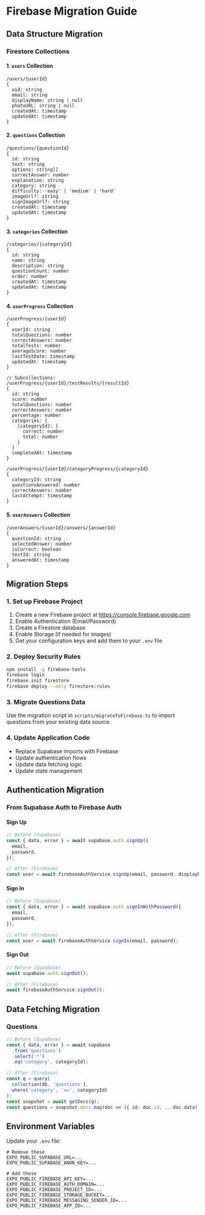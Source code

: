 # Firebase Migration Guide

## Data Structure Migration

### Firestore Collections

#### 1. `users` Collection
```
/users/{userId}
{
  uid: string
  email: string
  displayName: string | null
  photoURL: string | null
  createdAt: timestamp
  updatedAt: timestamp
}
```

#### 2. `questions` Collection
```
/questions/{questionId}
{
  id: string
  text: string
  options: string[]
  correctAnswer: number
  explanation: string
  category: string
  difficulty: 'easy' | 'medium' | 'hard'
  imageUrl?: string
  signImageUrl?: string
  createdAt: timestamp
  updatedAt: timestamp
}
```

#### 3. `categories` Collection
```
/categories/{categoryId}
{
  id: string
  name: string
  description: string
  questionCount: number
  order: number
  createdAt: timestamp
  updatedAt: timestamp
}
```

#### 4. `userProgress` Collection
```
/userProgress/{userId}
{
  userId: string
  totalQuestions: number
  correctAnswers: number
  totalTests: number
  averageScore: number
  lastTestDate: timestamp
  updatedAt: timestamp
}

// Subcollections:
/userProgress/{userId}/testResults/{resultId}
{
  id: string
  score: number
  totalQuestions: number
  correctAnswers: number
  percentage: number
  categories: {
    [categoryId]: {
      correct: number
      total: number
    }
  }
  completedAt: timestamp
}

/userProgress/{userId}/categoryProgress/{categoryId}
{
  categoryId: string
  questionsAnswered: number
  correctAnswers: number
  lastAttempt: timestamp
}
```

#### 5. `userAnswers` Collection
```
/userAnswers/{userId}/answers/{answerId}
{
  questionId: string
  selectedAnswer: number
  isCorrect: boolean
  testId: string
  answeredAt: timestamp
}
```

## Migration Steps

### 1. Set up Firebase Project
1. Create a new Firebase project at https://console.firebase.google.com
2. Enable Authentication (Email/Password)
3. Create a Firestore database
4. Enable Storage (if needed for images)
5. Get your configuration keys and add them to your `.env` file

### 2. Deploy Security Rules
```bash
npm install -g firebase-tools
firebase login
firebase init firestore
firebase deploy --only firestore:rules
```

### 3. Migrate Questions Data
Use the migration script in `scripts/migrateToFirebase.ts` to import questions from your existing data source.

### 4. Update Application Code
- Replace Supabase imports with Firebase
- Update authentication flows
- Update data fetching logic
- Update state management

## Authentication Migration

### From Supabase Auth to Firebase Auth

#### Sign Up
```typescript
// Before (Supabase)
const { data, error } = await supabase.auth.signUp({
  email,
  password,
});

// After (Firebase)
const user = await firebaseAuthService.signUp(email, password, displayName);
```

#### Sign In
```typescript
// Before (Supabase)
const { data, error } = await supabase.auth.signInWithPassword({
  email,
  password,
});

// After (Firebase)
const user = await firebaseAuthService.signIn(email, password);
```

#### Sign Out
```typescript
// Before (Supabase)
await supabase.auth.signOut();

// After (Firebase)
await firebaseAuthService.signOut();
```

## Data Fetching Migration

### Questions
```typescript
// Before (Supabase)
const { data, error } = await supabase
  .from('questions')
  .select('*')
  .eq('category', categoryId);

// After (Firebase)
const q = query(
  collection(db, 'questions'),
  where('category', '==', categoryId)
);
const snapshot = await getDocs(q);
const questions = snapshot.docs.map(doc => ({ id: doc.id, ...doc.data() }));
```

## Environment Variables

Update your `.env` file:
```
# Remove these
EXPO_PUBLIC_SUPABASE_URL=...
EXPO_PUBLIC_SUPABASE_ANON_KEY=...

# Add these
EXPO_PUBLIC_FIREBASE_API_KEY=...
EXPO_PUBLIC_FIREBASE_AUTH_DOMAIN=...
EXPO_PUBLIC_FIREBASE_PROJECT_ID=...
EXPO_PUBLIC_FIREBASE_STORAGE_BUCKET=...
EXPO_PUBLIC_FIREBASE_MESSAGING_SENDER_ID=...
EXPO_PUBLIC_FIREBASE_APP_ID=...
```